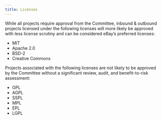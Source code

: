 ```yaml
---
title: Licenses
---
```


While all projects require approval from the Committee, inbound & outbound projects licensed under the following licenses will more likely be approved with less license scrutiny and can be considered eBay’s preferred licenses:
- MIT
- Apache 2.0
- BSD-2
- Creative Commons

Projects associated with the following licenses are not likely to be approved by the Committee without a significant review, audit, and benefit-to-risk assessment:
- GPL
- AGPL
- SSPL
- MPL
- EPL
- LGPL
